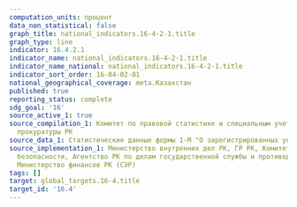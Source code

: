 ```yaml
---
computation_units: процент
data_non_statistical: false
graph_title: national_indicators.16-4-2-1.title
graph_type: line
indicator: 16.4.2.1
indicator_name: national_indicators.16-4-2-1.title
indicator_name_national: national_indicators.16-4-2-1.title
indicator_sort_order: 16-04-02-01
national_geographical_coverage: meta.Казахстан
published: true
reporting_status: complete
sdg_goal: '16'
source_active_1: true
source_compilation_1: Комитет по правовой статистике и специальным учетам Генеральной
  прокуратуры РК
source_data_1: Статистические данные формы 1-М "О зарегистрированных уголовных правонарушениях"
source_implementation_1: Министерство внутренних дел РК, ГР РК, Комитет национальной
  безопасности, Агентство РК по делам государственной службы и противодействию коррупции,
  Министерство финансов РК (СЭР)
tags: []
target: global_targets.16-4.title
target_id: '16.4'
---
```

